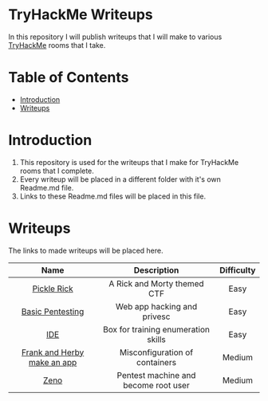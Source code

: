 # TryHackMe Writeups
In this repository I will publish writeups that I will make to various [TryHackMe](https://tryhackme.com/) rooms that I take.

Table of Contents
=================
* [Introduction](#Introduction)
* [Writeups](#Writeups)

# Introduction

1. This repository is used for the writeups that I make for TryHackMe rooms that I complete.
2. Every writeup will be placed in a different folder with it's own Readme.md file.
3. Links to these Readme.md files will be placed in this file.

# Writeups

The links to made writeups will be placed here.

|							Name							  |				Description			   | Difficulty |
|:-----------------------------------------------------------:|:----------------------------------:|:----------:|
|[Pickle Rick](/Pickle_Rick/README.md)						  |A Rick and Morty themed CTF		   |	Easy	|
|[Basic Pentesting](/Basic_Pentesting/README.md)			  |Web app hacking and privesc		   |	Easy	|
|[IDE](IDE/d03363f06940a799d223f193a2ee6c12db9e597d/README.md)|Box for training enumeration skills |	Easy	|
|[Frank and Herby make an app](/Frank_and_Herby/README.md)	  |Misconfiguration of containers	   |	Medium  |
|[Zeno](/Zeno/README.md)									  |Pentest machine and become root user|	Medium	|
